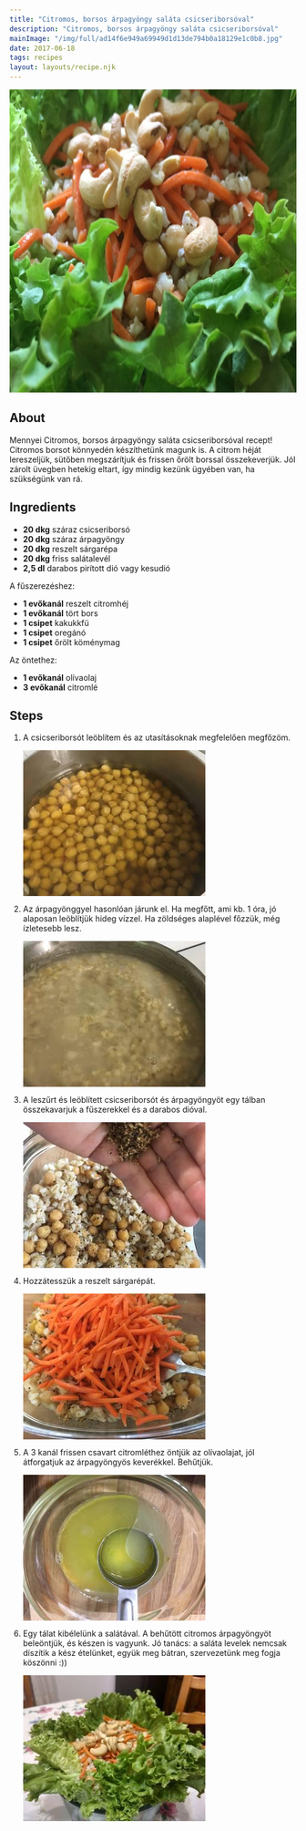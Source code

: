 ```yaml
---
title: "Citromos, borsos árpagyöngy saláta csicseriborsóval"
description: "Citromos, borsos árpagyöngy saláta csicseriborsóval"
mainImage: "/img/full/ad14f6e949a69949d1d13de794b0a18129e1c0b8.jpg"
date: 2017-06-18
tags: recipes
layout: layouts/recipe.njk
---
```

                        
<p align="center"><a href="https://cookpad.com/hu/receptek/2836113-citromos-borsos-arpagyongy-salata-csicseriborsoval" rel="Recipe source page"><img width="751" height="532" src="/img/full/ad14f6e949a69949d1d13de794b0a18129e1c0b8.jpg"/></a></p>

## About
Mennyei Citromos, borsos árpagyöngy saláta csicseriborsóval recept! Citromos borsot könnyedén készíthetünk magunk is. A citrom héját lereszeljük, sütőben megszárítjuk és frissen őrölt borssal összekeverjük. Jól zárolt üvegben hetekig eltart, így mindig kezünk ügyében van, ha szükségünk van rá.

>  

## Ingredients
* **20 dkg** száraz csicseriborsó
* **20 dkg** száraz árpagyöngy
* **20 dkg** reszelt sárgarépa
* **20 dkg** friss salátalevél
* **2,5 dl** darabos pirított dió vagy kesudió

A fűszerezéshez:
* **1 evőkanál** reszelt citromhéj
* **1 evőkanál** tört bors
* **1 csipet** kakukkfü
* **1 csipet** oregánó
* **1 csipet** őrölt köménymag

Az öntethez:
* **1 evőkanál** olívaolaj
* **3 evőkanál** citromlé

## Steps

1. A csicseriborsót leöblítem és az utasításoknak megfelelően megfőzöm.
 
    <p><img width="320" height="256" align="left" src="/img/full/9ff105ff5d5ad24b10fe70225110d313591d246f.jpg"/></p><div style="clear: both"/>

2. Az árpagyönggyel hasonlóan járunk el. Ha megfőtt, ami kb. 1 óra, jó alaposan leöblítjük hideg vízzel. Ha zöldséges alaplével főzzük, még ízletesebb lesz.
 
    <p><img width="320" height="256" align="left" src="/img/full/96c5cf35a0edf3c3a785e4d20a9e88962e867086.jpg"/></p><div style="clear: both"/>

3. A leszűrt és leöblített csicseriborsót és árpagyöngyöt egy tálban összekavarjuk a fűszerekkel és a darabos dióval.
 
    <p><img width="320" height="256" align="left" src="/img/full/4fec40eea7d1997a86747c4904ba68b7fb27b7f4.jpg"/></p><div style="clear: both"/>

4. Hozzátesszük a reszelt sárgarépát.
 
    <p><img width="320" height="256" align="left" src="/img/full/6289c25c9c1e95159382580f994d28f20b8cb35c.jpg"/></p><div style="clear: both"/>

5. A 3 kanál frissen csavart citromléthez öntjük az olívaolajat, jól átforgatjuk az árpagyöngyös keverékkel. Behűtjük.
 
    <p><img width="320" height="256" align="left" src="/img/full/deecd5b4811848c027e99d9ed0484bb03f25a680.jpg"/></p><div style="clear: both"/>

6. Egy tálat kibélelünk a salátával. A behűtött citromos árpagyöngyöt beleöntjük, és készen is vagyunk. Jó tanács: a saláta levelek nemcsak díszítik a kész ételünket, együk meg bátran, szervezetünk meg fogja köszönni :))
 
    <p><img width="320" height="256" align="left" src="/img/full/f6db677f4b4c4fcd6dfa8574e30a88535b222d4a.jpg"/></p><div style="clear: both"/>

